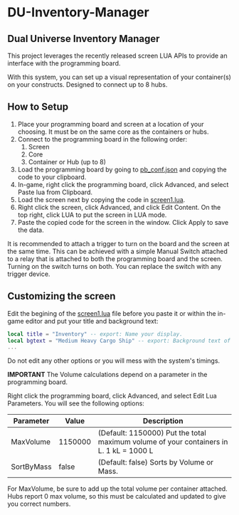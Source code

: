 # DU-Inventory-Manager
## Dual Universe Inventory Manager

This project leverages the recently released screen LUA APIs to provide an interface with the programming board.

With this system, you can set up a visual representation of your container(s) on your constructs. Designed to connect up to 8 hubs.



## How to Setup
1. Place your programming board and screen at a location of your choosing. It must be on the same core as the containers or hubs.
2. Connect to the programming board in the following order:
    1. Screen
    2. Core
    3. Container or Hub (up to 8)
3. Load the programming board by going to [pb_conf.json](conf/pb_conf.json) and copying the code to your clipboard.
4. In-game, right click the programming board, click Advanced, and select Paste lua from Clipboard.
5. Load the screen next by copying the code in [screen1.lua](src/screen1.lua).
6. Right click the screen, click Advanced, and click Edit Content. On the top right, click LUA to put the screen in LUA mode.
7. Paste the copied code for the screen in the window. Click Apply to save the data.

It is recommended to attach a trigger to turn on the board and the screen at the same time. This can be achieved with a simple Manual Switch attached to a relay that is attached to both the programming board and the screen. Turning on the switch turns on both. You can replace the switch with any trigger device.

## Customizing the screen
Edit the begining of the [screen1.lua](src/screen1.lua) file before you paste it or within the in-game editor and put your title and background text:

```lua
local title = "Inventory" -- export: Name your display.
local bgtext = "Medium Heavy Cargo Ship" -- export: Background text of your choice.
...
```

Do not edit any other options or you will mess with the system's timings.

**IMPORTANT** The Volume calculations depend on a parameter in the programming board.

Right click the programming board, click Advanced, and select Edit Lua Parameters. You will see the following options:


|Parameter|Value|Description|
|---|---|---|
|MaxVolume|1150000|(Default: 1150000) Put the total maximum volume of your containers in L. 1 kL = 1000 L|
|SortByMass|false|(Default: false) Sorts by Volume or Mass.|

For MaxVolume, be sure to add up the total volume per container attached. Hubs report 0 max volume, so this must be calculated and updated to give you correct numbers.
